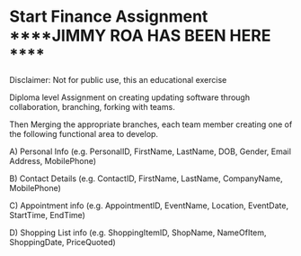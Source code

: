 # Start Finance Assignment  ****JIMMY ROA HAS BEEN HERE ****

  Disclaimer: Not for public use, this an educational exercise

Diploma level Assignment on creating updating software through collaboration, branching, forking with teams.  

Then Merging the appropriate branches, each team member creating one of the following functional area to develop.

  A)	Personal Info (e.g. PersonalID, FirstName, LastName, DOB, Gender, Email Address, MobilePhone)
  
  B)	Contact Details (e.g. ContactID, FirstName, LastName, CompanyName, MobilePhone)
  
  C)	Appointment info (e.g. AppointmentID, EventName, Location, EventDate, StartTime, EndTime)
  
  D)	Shopping List info (e.g. ShoppingItemID, ShopName, NameOfItem, ShoppingDate, PriceQuoted)
  
  

